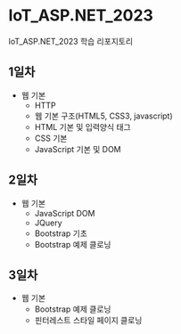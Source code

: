 # IoT_ASP.NET_2023
IoT_ASP.NET_2023 학습 리포지토리

## 1일차
- 웹 기본
	- HTTP
	- 웹 기본 구조(HTML5, CSS3, javascript) 
	- HTML 기본 및 입력양식 태그
	- CSS 기본
	- JavaScript 기본 및 DOM

## 2일차
- 웹 기본
	- JavaScript DOM
	- JQuery
	- Bootstrap 기초
	- Bootstrap 예제 클로닝
	
## 3일차
- 웹 기본
	- Bootstrap 예제 클로닝
	- 핀터레스트 스타일 페이지 클로닝